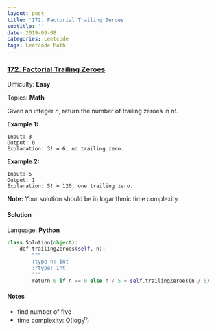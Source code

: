 ```yaml
---
layout: post
title: '172. Factorial Trailing Zeroes'
subtitle: ''
date: 2019-09-08
categories: Leetcode
tags: Leetcode Math
---
```

### [172\. Factorial Trailing Zeroes](https://leetcode.com/problems/factorial-trailing-zeroes/)

Difficulty: **Easy**

Topics: **Math**

Given an integer _n_, return the number of trailing zeroes in _n_!.

**Example 1:**

```
Input: 3
Output: 0
Explanation: 3! = 6, no trailing zero.
```

**Example 2:**

```
Input: 5
Output: 1
Explanation: 5! = 120, one trailing zero.
```

**Note:** Your solution should be in logarithmic time complexity.


#### Solution

Language: **Python**

```python
class Solution(object):
    def trailingZeroes(self, n):
        """
        :type n: int
        :rtype: int
        """
        return 0 if n == 0 else n / 5 + self.trailingZeroes(n / 5)
```
#### Notes
- find number of five
- time complexity: O(log<sub>5</sub><sup>n</sup>)